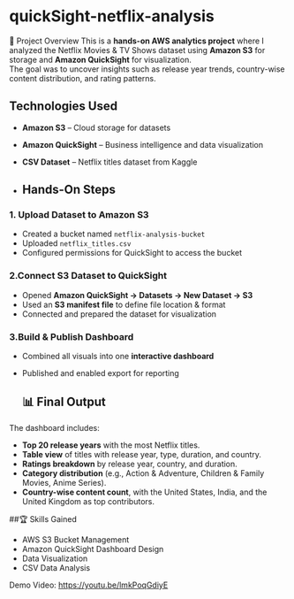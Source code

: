 # quickSight-netflix-analysis

📌 Project Overview
This is a **hands-on AWS analytics project** where I analyzed the Netflix Movies & TV Shows dataset using **Amazon S3** for storage and **Amazon QuickSight** for visualization.  
The goal was to uncover insights such as release year trends, country-wise content distribution, and rating patterns.

## Technologies Used
- **Amazon S3** – Cloud storage for datasets
- **Amazon QuickSight** – Business intelligence and data visualization
- **CSV Dataset** – Netflix titles dataset from Kaggle

- ## Hands-On Steps

### 1️. Upload Dataset to Amazon S3
- Created a bucket named `netflix-analysis-bucket`
- Uploaded `netflix_titles.csv`
- Configured permissions for QuickSight to access the bucket

### 2️.Connect S3 Dataset to QuickSight
- Opened **Amazon QuickSight → Datasets → New Dataset → S3**
- Used an **S3 manifest file** to define file location & format
- Connected and prepared the dataset for visualization


### 3.Build & Publish Dashboard
- Combined all visuals into one **interactive dashboard**
- Published and enabled export for reporting

  ## 📊 Final Output
The dashboard includes:
- **Top 20 release years** with the most Netflix titles.
- **Table view** of titles with release year, type, duration, and country.
- **Ratings breakdown** by release year, country, and duration.
- **Category distribution** (e.g., Action & Adventure, Children & Family Movies, Anime Series).
- **Country-wise content count**, with the United States, India, and the United Kingdom as top contributors.


 ##🏆 Skills Gained
- AWS S3 Bucket Management
- Amazon QuickSight Dashboard Design
- Data Visualization
- CSV Data Analysis

Demo Video: https://youtu.be/lmkPoqGdiyE

